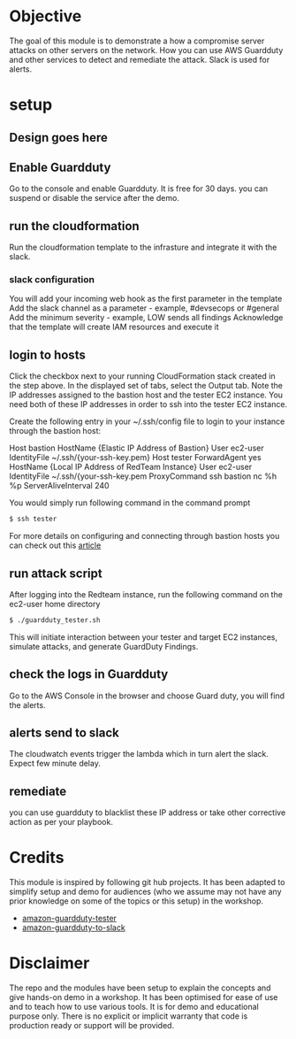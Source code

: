 # Objective
The goal of this module is to demonstrate a how a compromise server attacks on other servers on the network. How you can use AWS Guardduty and other services to detect and remediate the attack. Slack is used for alerts.

# setup 

## Design goes here

## Enable Guardduty
Go to the console and enable Guardduty. It is free for 30 days. you can suspend or disable the service after the demo.

## run the cloudformation
Run the cloudformation template to the infrasture and integrate it with the slack.


### slack configuration
You will add your incoming web hook as the first parameter in the template
Add the slack channel as a parameter - example, #devsecops or #general
Add the minimum severity - example, LOW sends all findings
Acknowledge that the template will create IAM resources and execute it

## login to hosts

Click the checkbox next to your running CloudFormation stack created in the step above. In the displayed set of tabs, select the Output tab. Note the IP addresses assigned to the bastion host and the tester EC2 instance. You need both of these IP addresses in order to ssh into the tester EC2 instance.

Create the following entry in your ~/.ssh/config file to login to your instance through the bastion host:

Host bastion
    HostName {Elastic IP Address of Bastion}
    User ec2-user
    IdentityFile ~/.ssh/{your-ssh-key.pem}
Host tester
    ForwardAgent yes
    HostName {Local IP Address of RedTeam Instance}
    User ec2-user
    IdentityFile ~/.ssh/{your-ssh-key.pem
    ProxyCommand ssh bastion nc %h %p
    ServerAliveInterval 240

You would simply run following command in the command prompt

```sh
$ ssh tester 
```

For more details on configuring and connecting through bastion hosts you can check out this [article]( https://aws.amazon.com/blogs/security/securely-connect-to-linux-instances-running-in-a-private-amazon-vpc/)



## run attack script
After logging into the Redteam instance, run the following command on the ec2-user home directory

```sh
$ ./guardduty_tester.sh 
```

This will initiate interaction between your tester and target EC2 instances, simulate attacks, and generate GuardDuty Findings. 



## check the logs in Guardduty
Go to the AWS Console in the browser and choose Guard duty, you will find the alerts.


## alerts send to slack

The cloudwatch events trigger the lambda which in turn alert the slack. Expect few minute delay.

## remediate
you can use guardduty to blacklist these IP address or take other corrective action as per your playbook.


# Credits
This module is inspired by following git hub projects. It has been adapted to simplify setup and demo for audiences (who we assume may not have any prior knowledge on some of the topics or this setup) in the workshop. 

* [amazon-guardduty-tester](https://github.com/awslabs/amazon-guardduty-tester)
* [amazon-guardduty-to-slack](https://github.com/aws-samples/amazon-guardduty-to-slack)


# Disclaimer
The repo and the modules have been setup to explain the concepts and give hands-on demo in a workshop. 
It has been optimised for ease of use and to teach how to use various tools. It is for demo and educational purpose only. 
There is no explicit or implicit warranty that code is production ready or support will be provided. 

